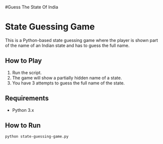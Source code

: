 #Guess The State Of India
# State Guessing Game

This is a Python-based state guessing game where the player is shown part of the name of an Indian state and has to guess the full name.

## How to Play

1. Run the script.
2. The game will show a partially hidden name of a state.
3. You have 3 attempts to guess the full name of the state.

## Requirements

- Python 3.x

## How to Run

```bash
python state-guessing-game.py
